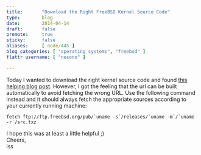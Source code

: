 ```yaml
---
title:       "Download the Right FreeBSD Kernel Source Code"
type:        blog
date:        2014-04-14
draft:       false
promote:     true
sticky:      false
aliases:     [ node/445 ]
blog categories: [ "operating systems", "freebsd" ]
flattr username: [ "nesono" ]

---
```


<!--more-->
Today I wanted to download the right kernel source code and found [this helping blog post][1].
However, I got the feeling that the url can be built automatically to avoid fetching the wrong URL.
Use the following command instead and it should always fetch the appropriate sources according to your currently running machine:

<pre><code class="bash">fetch ftp://ftp.freebsd.org/pub/`uname -s`/releases/`uname -m`/`uname -r`/src.txz</code></pre>

I hope this was at least a little helpful ;)  
Cheers,  
iss

[1]: http://www.netroby.com/view.php?id=3595#.U0xJbuaSxQ4
